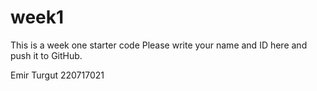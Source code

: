 # week1
This is a week one starter code 
Please write your name and ID here and push it to GitHub.

Emir Turgut  220717021
